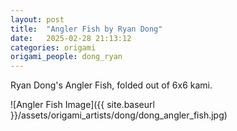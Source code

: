 ```yaml
---
layout: post
title:  "Angler Fish by Ryan Dong"
date:   2025-02-28 21:13:12
categories: origami
origami_people: dong_ryan
---
```


Ryan Dong's Angler Fish, folded out of 6x6 kami.

![Angler Fish Image]({{ site.baseurl }}/assets/origami_artists/dong/dong_angler_fish.jpg)


